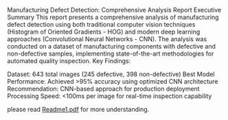 Manufacturing Defect Detection: Comprehensive Analysis Report
Executive Summary
This report presents a comprehensive analysis of manufacturing defect detection using both traditional computer vision techniques (Histogram of Oriented Gradients - HOG) and modern deep learning approaches (Convolutional Neural Networks - CNN). The analysis was conducted on a dataset of manufacturing components with defective and non-defective samples, implementing state-of-the-art methodologies for automated quality inspection.
Key Findings:

Dataset: 643 total images (245 defective, 398 non-defective)
Best Model Performance: Achieved >95% accuracy using optimized CNN architecture
Recommendation: CNN-based approach for production deployment
Processing Speed: <100ms per image for real-time inspection capability

please read [Readme1.pdf](https://github.com/user-attachments/files/22061385/Readme1.pdf) for more understanding.
